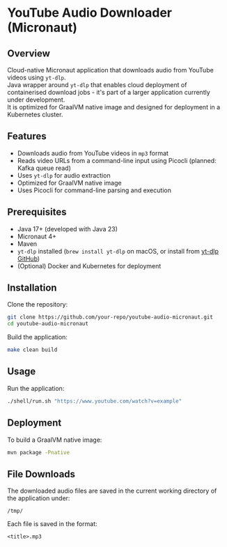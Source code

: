 # YouTube Audio Downloader (Micronaut)

## Overview
Cloud-native Micronaut application that downloads audio from YouTube videos using `yt-dlp`.  
Java wrapper around `yt-dlp` that enables cloud deployment of containerised download jobs - it's part of a larger application currently under development.  
It is optimized for GraalVM native image and designed for deployment in a Kubernetes cluster.

## Features
- Downloads audio from YouTube videos in `mp3` format
- Reads video URLs from a  command-line input using Picocli (planned: Kafka queue read)
- Uses `yt-dlp` for audio extraction
- Optimized for GraalVM native image
- Uses Picocli for command-line parsing and execution

## Prerequisites
- Java 17+ (developed with Java 23)
- Micronaut 4+
- Maven
- `yt-dlp` installed (`brew install yt-dlp` on macOS, or install from [yt-dlp GitHub](https://github.com/yt-dlp/yt-dlp))
- (Optional) Docker and Kubernetes for deployment

## Installation
Clone the repository:
```sh
git clone https://github.com/your-repo/youtube-audio-micronaut.git
cd youtube-audio-micronaut
```

Build the application:
```sh
make clean build
```

## Usage
Run the application:
```sh
./shell/run.sh "https://www.youtube.com/watch?v=example"
```

## Deployment
To build a GraalVM native image:
```sh
mvn package -Pnative
```


## File Downloads

The downloaded audio files are saved in the current working directory of the application under:

```text
/tmp/
```

Each file is saved in the format:
```text
<title>.mp3
```
